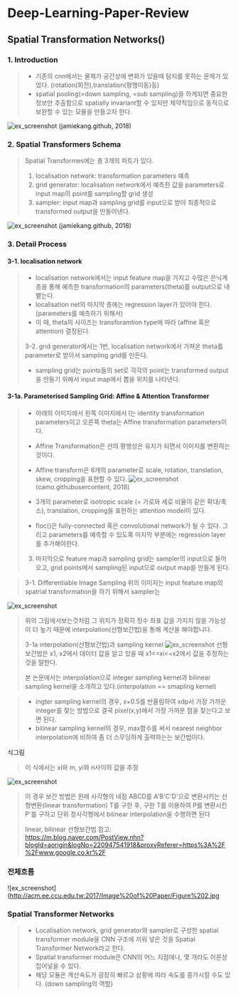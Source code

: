 # Deep-Learning-Paper-Review
## Spatial Transformation Networks()

### 1. Introduction
> * 기존의 cnn에서는 물체가 공간상에 변화가 있을때 탐지를 못하는 문제가 있었다. (rotation(회전),translation(평행이동)등)
> * spatial pooling(=down sampling, =sub sampling)을 하게되면 중요한 정보만 추출함으로 spatially invariant할 수 있지만 제약적임으로 동적으로 보완할 수 있는 모듈을 만들고자 한다.

![ex_screenshot](https://jamiekang.github.io/media/2017-05-27-spatial-transformer-networks-ex1.png)
(jamiekang.github, 2018)

### 2. Spatial Transformers Schema

> Spatial Transformes에는 총 3개의 파트가 있다.
> 1. localisation network: transformation parameters 예측
> 2. grid generator: localisation network에서 예측한 값을 parameters로 input map의 point를 sampling할 grid 생성
> 3. sampler: input map과 sampling grid를 input으로 받아 최종적으로 transformed output을 만들어낸다.

![ex_screenshot](https://jamiekang.github.io/media/2017-05-27-spatial-transformer-networks-fig2.png)
(jamiekang.github, 2018)



### 3. Detail Process

#### 3-1. localisation network
> * localisation network에서는 input feature map을 가지고 수많은 은닉계층을 통해 예측한 transformation의 parameters(theta)를 output으로 내뱉는다.
> * localisation net의 마지막 층에는 regression layer가 있어야 한다. (parameters를 예측하기 위해서)
> * 이 때, theta의 사이즈는 transforamtion type에 따라 (affine 혹은 attention) 결정된다.
>
> 3-2. grid generator에서는 1번, localisation network에서 가져온 theta를 parameter로 받아서 sampling grid를 만든다. 
> * sampling grid는 points들의 set로 각각의 point는 transformed output을 만들기 위해서 input map에서 뽑을 위치를 나타낸다. 
>
#### 3-1a. Parameterised Sampling Grid: Affine & Attention Transformer
> * 아래의 이미지에서 왼쪽 이미지에서 I는 identity transformation parameters이고 오른쪽 theta는 Affine transformation parameters이다.
> * Affine Transformation은 선의 평행성은 유지가 되면서 이미지를 변환하는 것이다.
> * Affine transform은 6개의 parameter로 scale, rotation, translation, skew, cropping을 표현할 수 있다.
![ex_screenshot](https://camo.githubusercontent.com/bb81d6267f2123d59979453526d958a58899bb4f/687474703a2f2f692e696d6775722e636f6d2f4578474456756c2e706e67)
(camo.githubusercontent, 2018)
>
>
> * 3개의 parameter로 isotropic scale (= 가로와 세로 비율이 같은 확대/축소), translation, cropping을 표현하는 attention model이 있다.
> * floc()은 fully-connected 혹은 convolutional network가 될 수 있다. 그리고 parameters를 예측할 수 있도록 마지막 부분에는 regression layer를 추가해야한다.
>
>
>
> 3. 마지막으로 feature map과 sampling grid는 sampler의 input으로 들어오고, grid points에서 sampling된 input으로 output map을 만들게 된다.
>

>
> 3-1. Differentiable Image Sampling
> 위의 이미지는 input feature map의 spatrial transformation을 하기 위해서 sampler는 
>
![ex_screenshot](http://northstar-www.dartmouth.edu/doc/idl/html_6.2/images/Interpolation_Methods-13.jpg)
> 위의 그림에서보는것처럼 그 위치가 정확히 정수 좌표 값을 가지지 않을 가능성이 더 높기 때문에 interpolation(선형보간법)을 통해 계산을 해야합니다.
>
>
> 3-1a interpolation(선형보간법)과 sampling kernel
>![ex_screenshot](https://t1.daumcdn.net/cfile/tistory/2378C54C52D3842030)
> 선형보간법은 x1, x2에서 데이터 값을 알고 있을 때 x1<=xi<=x2에서 값을 추정하는 것을 말한다.
>
> 본 논문에서는 interpolation으로 integer sampling kernel과 bilinear sampling kernel을 소개하고 있다.(interpolation == smapling kernel)
>


>
> * ingter sampling kernel의 경우, x+0.5를 반올림하여 xdp서 가장 가까운 integer를 찾는 방법으로 결국 pixel(x,y)에서 가장 가까운 점을 찾는다고 보면 된다.
> * bilinear sampling kernel의 경우, max함수를 써서 nearest neighbor interpolation에 비하여 좀 더 스무딩하게 출력하는는 보간법이다.
>
식그림 
>이 식에서는 xi와 m, yi와 n사이의 값을 추정
>
>
![ex_screenshot](https://t1.daumcdn.net/cfile/tistory/2222AF3552D3BFDB2A)
>
> 이 경우 보간 방법은 원래 사각형의 네점 ABCD를 A'B'C'D'으로 변환시키는 선형변환(linear transformation) T를 구한 후, 구한 T를 이용하여 P를 변환시킨 P'를 구하고 단위 정사각형에서 bilinear interpolation을 수행하면 된다
>
> linear, bilinear 선형보간법 참고: https://m.blog.naver.com/PostView.nhn?blogId=aorigin&logNo=220947541918&proxyReferer=https%3A%2F%2Fwww.google.co.kr%2F
>
### 전체흐름
![ex_screenshot](http://acm.ee.ccu.edu.tw:2017/Image%20of%20Paper/Figure%202.jpg
>
>
### Spatial Transformer Networks
> * Localisation network, grid generator와 sampler로 구성한 spatial transformer module을 CNN 구조에 끼워 넣은 것을 Spatial Transformer Network라고 한다.
> * Spatial transformer module은 CNN의 어느 지점에나, 몇 개라도 이론상 집어넣을 수 있다. 
> * 해당 모듈은 계산속도가 굉장히 빠르고 상황에 따라 속도를 증가시킬 수도 있다. (down sampling의 역할)
>
>
>
>
>

